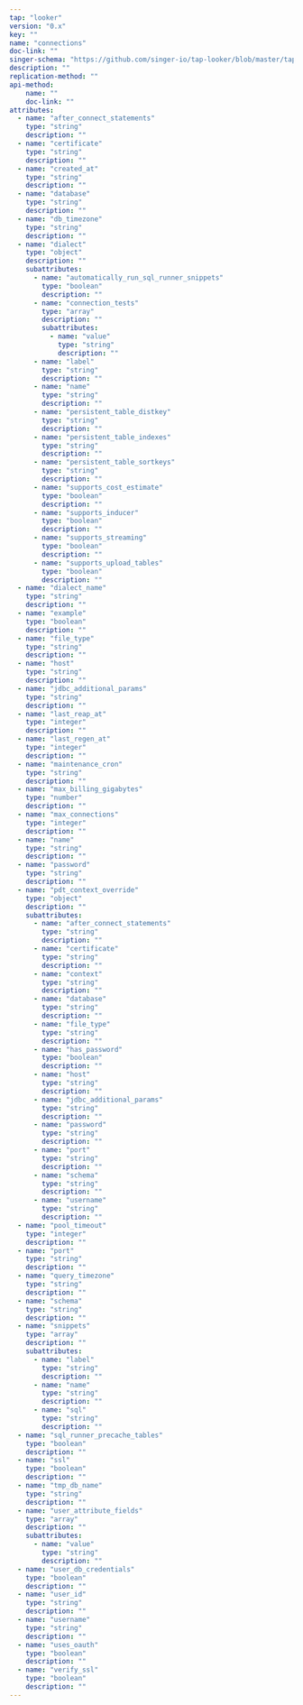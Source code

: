 ```yaml
---
tap: "looker"
version: "0.x"
key: ""
name: "connections"
doc-link: ""
singer-schema: "https://github.com/singer-io/tap-looker/blob/master/tap_looker/schemas/connections.json"
description: ""
replication-method: ""
api-method:
    name: ""
    doc-link: ""
attributes:
  - name: "after_connect_statements"
    type: "string"
    description: ""
  - name: "certificate"
    type: "string"
    description: ""
  - name: "created_at"
    type: "string"
    description: ""
  - name: "database"
    type: "string"
    description: ""
  - name: "db_timezone"
    type: "string"
    description: ""
  - name: "dialect"
    type: "object"
    description: ""
    subattributes:
      - name: "automatically_run_sql_runner_snippets"
        type: "boolean"
        description: ""
      - name: "connection_tests"
        type: "array"
        description: ""
        subattributes:
          - name: "value"
            type: "string"
            description: ""
      - name: "label"
        type: "string"
        description: ""
      - name: "name"
        type: "string"
        description: ""
      - name: "persistent_table_distkey"
        type: "string"
        description: ""
      - name: "persistent_table_indexes"
        type: "string"
        description: ""
      - name: "persistent_table_sortkeys"
        type: "string"
        description: ""
      - name: "supports_cost_estimate"
        type: "boolean"
        description: ""
      - name: "supports_inducer"
        type: "boolean"
        description: ""
      - name: "supports_streaming"
        type: "boolean"
        description: ""
      - name: "supports_upload_tables"
        type: "boolean"
        description: ""
  - name: "dialect_name"
    type: "string"
    description: ""
  - name: "example"
    type: "boolean"
    description: ""
  - name: "file_type"
    type: "string"
    description: ""
  - name: "host"
    type: "string"
    description: ""
  - name: "jdbc_additional_params"
    type: "string"
    description: ""
  - name: "last_reap_at"
    type: "integer"
    description: ""
  - name: "last_regen_at"
    type: "integer"
    description: ""
  - name: "maintenance_cron"
    type: "string"
    description: ""
  - name: "max_billing_gigabytes"
    type: "number"
    description: ""
  - name: "max_connections"
    type: "integer"
    description: ""
  - name: "name"
    type: "string"
    description: ""
  - name: "password"
    type: "string"
    description: ""
  - name: "pdt_context_override"
    type: "object"
    description: ""
    subattributes:
      - name: "after_connect_statements"
        type: "string"
        description: ""
      - name: "certificate"
        type: "string"
        description: ""
      - name: "context"
        type: "string"
        description: ""
      - name: "database"
        type: "string"
        description: ""
      - name: "file_type"
        type: "string"
        description: ""
      - name: "has_password"
        type: "boolean"
        description: ""
      - name: "host"
        type: "string"
        description: ""
      - name: "jdbc_additional_params"
        type: "string"
        description: ""
      - name: "password"
        type: "string"
        description: ""
      - name: "port"
        type: "string"
        description: ""
      - name: "schema"
        type: "string"
        description: ""
      - name: "username"
        type: "string"
        description: ""
  - name: "pool_timeout"
    type: "integer"
    description: ""
  - name: "port"
    type: "string"
    description: ""
  - name: "query_timezone"
    type: "string"
    description: ""
  - name: "schema"
    type: "string"
    description: ""
  - name: "snippets"
    type: "array"
    description: ""
    subattributes:
      - name: "label"
        type: "string"
        description: ""
      - name: "name"
        type: "string"
        description: ""
      - name: "sql"
        type: "string"
        description: ""
  - name: "sql_runner_precache_tables"
    type: "boolean"
    description: ""
  - name: "ssl"
    type: "boolean"
    description: ""
  - name: "tmp_db_name"
    type: "string"
    description: ""
  - name: "user_attribute_fields"
    type: "array"
    description: ""
    subattributes:
      - name: "value"
        type: "string"
        description: ""
  - name: "user_db_credentials"
    type: "boolean"
    description: ""
  - name: "user_id"
    type: "string"
    description: ""
  - name: "username"
    type: "string"
    description: ""
  - name: "uses_oauth"
    type: "boolean"
    description: ""
  - name: "verify_ssl"
    type: "boolean"
    description: ""
---
```

